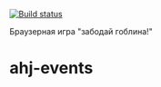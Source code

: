 [![Build status](https://ci.appveyor.com/api/projects/status/2yghsx7g7ay935yy?svg=true)](https://ci.appveyor.com/project/Elshina25/ahj-events)

Браузерная игра "забодай гоблина!"

# ahj-events
